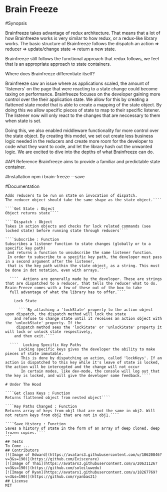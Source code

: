 # Brain Freeze
#Synopsis

Brainfreeze takes advantage of redux architecture. That means that a lot of how Brainfreeze works is very similar to how redux, or a redux-like library works. The basic structure of Brainfreeze follows the dispatch an action => reducer => update/change state => return a new state.

Brainfreeze still follows the functional approach that redux follows, we feel that is an appropriate approach to state containers.

Where does Brainfreeze differentiate itself?

Brainfreeze saw an issue where as applications scaled, the amount of 'listeners' on the page that were reacting to a state change could become taxing on performance. Brainfreeze focuses on the developer gaining more control over the their application state. We allow for this by creating a flattened state model that is able to create a mapping of the state object. By doing this we allow specific pieces of state to map to their specific listener. The listener now will only react to the changes that are neccessary to them when state is set.

Doing this, we also enabled middleware functionality for more control over the state object. By creating this model, we set out create less business logic needed in the reducers and create more room for the developer to code what they want to code, and let the library hash out the unwanted logic. We are excited to dive into the depths of what Brainfreeze can do.

#API Reference
Brainfreeze aims to provide a familiar and predictable state container.

#Installation
        npm i brain-freeze --save

#Documentation
`````CombineReducers [optional:action.types:string] : Void
Adds reducers to be run on state on invocation of dispatch.
The reducer object should take the same shape as the state object.````

````Get State : Object
Object returns state````

````Dispatch : Object
Takes in action objects and checks for lock related commands (see locked state) before running state through reducers````

````Subscribe : Function
Subscribes a listener function to state changes (globally or to a specific key path)
 and returns a function to unsubscribe the same listener function.
 In order to subscribe to a specific key path, the developer must pass in a second argument after the listener,
 that is the key path within the state object, as a string. This must be done in dot notation, even with arrays.````

  ````  Actions are generally made by the developer. These are strings that are dispatched to a reducer, that tells the reducer what to do. Brain-Freeze comes with a few of these out of the box to take
  full advantage of what the library has to offer.````

    Lock State

      ````By attaching a 'lockState' property to the action object upon dispatch, the dispatch method will lock the state
    and refuse to change state until it receives an action object with the 'unlockState' property. If the
     dispatch method sees the 'lockState' or 'unlockState' property it will lock or unlock state respectively,
    and then exit.````

  ````  Locking Specific Key Paths
      Locking specific keys gives the developer the ability to make pieces of state immutable.
       This is done by dispatching an action, called 'lockKeys'. If an action is dispatched to this key while it's leave of state is locked, the action will be intercepted and the change will not occur
       In certain modes, like dev-mode, the console will log out that the key is locked, and will give the developer some feedback.````

# Under The Hood

````Get class Keys : Function
Returns flattened object from nested object````

````Key Paths Changed : Function
Returns array of keys from obj1 that are not the same in obj2. Will not return keys from obj2 that are not in obj1.````

````Save History : Function
Saves a history of state in the form of an array of deep cloned, deep frozen copies.````
```
## Tests
To Come ...
## Contributors
[![Image of Edward](https://avatars3.githubusercontent.com/u/10620846?v=3&s=190)](https://github.com/Eviscerare)
[![Image of Thai](https://avatars3.githubusercontent.com/u/20631126?v=3&s=190)](https://github.com/soleiluwedu)
[![Image of Ryan](https://avatars1.githubusercontent.com/u/18267769?v=3&s=190)](https://github.com/ryanbas21)
## License
MIT
